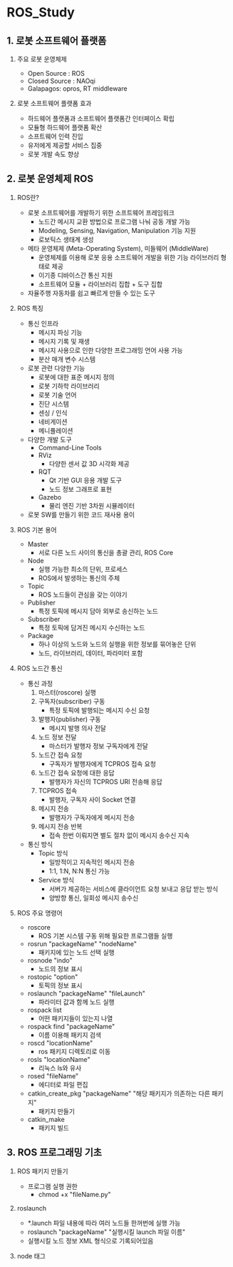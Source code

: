 # ROS_Study

## 1. 로봇 소프트웨어 플랫폼
1. 주요 로봇 운영체제
	- Open Source : ROS
	- Closed Source : NAOqi
	- Galapagos: opros, RT middleware

2. 로봇 소프트웨어 플랫폼 효과
	- 하드웨어 플랫폼과 소프트웨어 플랫폼간 인터페이스 확립
	- 모듈형 하드웨어 플랫폼 확산
	- 소프트웨어 인력 진입
	- 유저에게 제공할 서비스 집중
	- 로봇 개발 속도 향상

## 2. 로봇 운영체제 ROS
1. ROS란?
	- 로봇 소프트웨어를 개발하기 위한 소프트웨어 프레임워크
		- 노드간 메시지 교환 방법으로 프로그램 나눠 공동 개발 가능
		- Modeling, Sensing, Navigation, Manipulation 기능 지원
		- 로보틱스 생태계 생성
	- 메타 운영체제 (Meta-Operating System), 미들웨어 (MiddleWare)
		- 운영체제를 이용해 로봇 응용 소프트웨어 개발을 위한 기능 라이브러리 형태로 제공
		- 이기종 디바이스간 통신 지원
		- 소프트웨어 모듈 + 라이브러리 집합 + 도구 집합
	- 자율주행 자동차를 쉽고 빠르게 만들 수 있는 도구

2. ROS 특징
	- 통신 인프라
		- 메시지 파싱 기능
		- 메시지 기록 및 재생
		- 메시지 사용으로 인한 다양한 프로그래밍 언어 사용 가능
		- 분산 매개 변수 시스템
	- 로봇 관련 다양한 기능
		- 로봇에 대한 표준 메시지 정의
		- 로봇 기하학 라이브러리
		- 로봇 기술 언어
		- 진단 시스템
		- 센싱 / 인식
		- 네비게이션
		- 메니퓰레이션
	- 다양한 개발 도구
		- Command-Line Tools
		- RViz
			- 다양한 센서 값 3D 시각화 제공
		- RQT
			- Qt 기반 GUI 응용 개발 도구
			- 노드 정보 그래프로 표현
		- Gazebo
			- 물리 엔진 기반 3차원 시뮬레이터
	- 로봇 SW를 만들기 위한 코드 재사용 용이

3. ROS 기본 용어
	- Master
		- 서로 다른 노드 사이의 통신을 총괄 관리, ROS Core
	- Node
		- 실행 가능한 최소의 단위, 프로세스
		- ROS에서 발생하는 통신의 주체
	- Topic
		- ROS 노드들이 관심을 갖는 이야기
	- Publisher
		- 특정 토픽에 메시지 담아 외부로 송신하는 노드
	- Subscriber
		- 특정 토픽에 담겨진 메시지 수신하는 노드
	- Package
		- 하나 이상의 노드와 노드의 실행을 위한 정보를 묶어놓은 단위
		- 노드, 라이브러리, 데이터, 파라미터 포함

4. ROS 노드간 통신
	- 통신 과정
		1. 마스터(roscore) 실행
		2. 구독자(subscriber) 구동
			- 특정 토픽에 발행되는 메시지 수신 요청
		3. 발행자(publisher) 구동
			- 메시지 발행 의사 전달
		4. 노드 정보 전달
			- 마스터가 발행자 정보 구독자에게 전달
		5. 노드간 접속 요청
			- 구독자가 발행자에게 TCPROS 접속 요청
		6. 노드간 접속 요청에 대한 응답
			- 발행자가 자신의 TCPROS URI 전송해 응답
		7. TCPROS 접속
			- 발행자, 구독자 사이 Socket 연결
		8. 메시지 전송
			- 발행자가 구독자에게 메시지 전송
		9. 메시지 전송 반복
			- 접속 한번 이뤄지면 별도 절차 없이 메시지 송수신 지속
	- 통신 방식
		- Topic 방식
			- 일방적이고 지속적인 메시지 전송
			- 1:1, 1:N, N:N 통신 가능
		- Service 방식
			- 서버가 제공하는 서비스에 클라이언트 요청 보내고 응답 받는 방식
			- 양방향 통신, 일회성 메시지 송수신

5. ROS 주요 명령어
	- roscore
		- ROS 기본 시스템 구동 위해 필요한 프로그램들 실행
	- rosrun "packageName" "nodeName"
		- 패키지에 있는 노드 선택 실행
	- rosnode "indo"
		- 노드의 정보 표시
	- rostopic "option"
		- 토픽의 정보 표시
	- roslaunch "packageName" "fileLaunch"
		- 파라미터 값과 함께 노드 실행
	- rospack list
		- 어떤 패키지들이 있는지 나열
	- rospack find "packageName"
		- 이름 이용해 패키지 검색
	- roscd "locationName"
		- ros 패키지 디렉토리로 이동
	- rosls "locationName"
		- 리눅스 ls와 유사
	- rosed "fileName"
		- 에디터로 파일 편집
	- catkin_create_pkg "packageName" "해당 패키지가 의존하는 다른 패키지"
		- 패키지 만들기
	- catkin_make
		- 패키지 빌드

## 3. ROS 프로그래밍 기초
1. ROS 패키지 만들기
	- 프로그램 실행 권한
		- chmod +x "fileName.py"

2. roslaunch
	- *.launch 파일 내용에 따라 여러 노드들 한꺼번에 실행 가능
	- roslaunch "packageName" "실행시킬 launch 파일 이름"
	- 실행시킬 노드 정보 XML 형식으로 기록되어있음


3. node 태그








